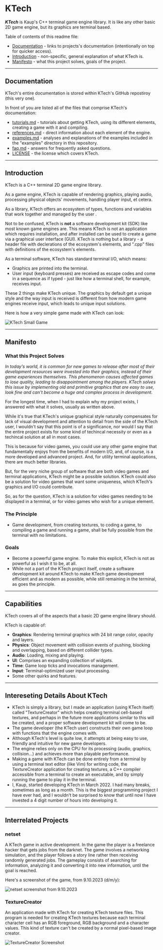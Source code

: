 # KTech

***KTech*** is Kaup's C++ terminal game engine library. It is like any other basic 2D game engine, but its graphics are terminal based.

Table of contents of this readme file:
- [Documentation](#documentation) - links to projects's documentation (intentionally on top for quicker access).
- [Introduction](#introduction) - non-specific, general explanation of what KTech is.
- [Manifesto](#manifesto) - what this project solves, goals of the project.

---

## Documentation

KTech's entire documentation is stored within KTech's GitHub repostiroy (this very one).

In front of you are listed all of the files that comprise KTech's documentation: 

- [tutorials.md](tutorials.md) - tutorials about getting KTech, using its different elements, creating a game with it and compiling.
- [references.md](references.md) - direct information about each element of the engine.
- [examples.md](examples.md) - analyses and explanations of the examples included in the "examples" directory in this repository.
- [faq.md](faq.md) - answers for frequently asked questions.
- [LICENSE](LICENSE) - the license which covers KTech.

---

## Introduction

KTech is a C++ terminal 2D game engine library.

As a game engine, KTech is capable of rendering graphics, playing audio, processing physical objects' movements, handling player input, et cetera.

As a library, KTech offers an ecosystem of types, functions and variables that work together and managed by the user .

Not to be confused, KTech is **not** a software development kit (SDK) like most known game engines are. This means KTech is not an application which requires installation, and after installed can be used to create a game via a graphical user interface (GUI). KTech is nothing but a library - a header file with declerations of the ecosystem's elements, and ".cpp" files with definitions of the ecosystem's elements.

As a terminal software, KTech has standard terminal I/O, which means:

- Graphics are printed into the terminal.
- User input (keyboard presses) are received as escape codes and come in a sequence as if typed - just like how a terminal shell, for example, receives input.

These 2 things make KTech unique. The graphics by default get a unique style and the way input is received is different from how modern game engines receive input, which leads to unique input solutions.

Here is how a very simple game made with KTech can look:

![KTech Small Game](https://github.com/TheRealKaup/TheRealKaup/blob/main/simpleplatform1_10-11-23.png)

---

## Manifesto

### What this Project Solves

_In today's world, it is common for new games to release after most of their development resources were invested into their graphics, instead of their game experiences themselves. This phenomenon causes affected games to lose quality, leading to disappointment among the players. KTech solves this issue by implementing old and primitive graphics that are easy to use, look fine and can't become a huge and complex process in development._

For the longest time, when I had to explain why my project exists, I answered with what it solves, usually as written above.

While it's true that KTech's unique graphical style naturally compensates for lack of visual development and attention to detail from the side of the KTech user, I wouldn't say that this point is of a significance, nor would I say that the entire project exists for some kind of techincal necessity or even as a techincal solution at all in most cases.

This is because for video games, you could use any other game engine that fundamentally enjoys from the benefits of modern I/O, and, of course, is a more developed and advanced project. And, for utility terminal applications, there are much better libraries.

But, for the very niche group of software that are both video games and terminal applications, KTech might be a possible solution. KTech could also be a solution for video games that want some uniqueness, which KTech's graphics and I/O could contribute.

So, as for the question, KTech is a solution for video games needing to be displayed in a terminal, or for video games who wish for a unique element.

### The Principle

- Game development, from creating textures, to coding a game, to compiling a game and running a game, shall be fully possible from the terminal with no limitations.

### Goals

- Become a powerful game engine. To make this explicit, KTech is not as powerful as I wish it to be, at all.
- While not a part of the KTech project itself, create a software development kit around KTech to make KTech game development efficient and as modern as possible, while still remaining in the terminal, as goes the principle.


---

## Capabilities

KTech covers all of the aspects that a basic 2D game engine library should.

KTech is capable of:

- **Graphics**: Rendering terminal graphics with 24 bit range color, opacity and layers.
- **Physics**: Object movement with collision events of pushing, blocking and overlapping, based on different collider types.
- **Audio**: Loading, mixing and playing.
- **UI**: Comprises an expanding collection of widgets.
- **Time**: Game loop ticks and invocations management.
- **Input**: Terminal-optimized user input processing.
- Some other quirks and features.

---

## Intereseting Details About KTech

- KTech is simply a library, but I made an application (using KTech itself) called "TextureCreator" which helps creating terminal cell-based textures, and perhaps in the future more applications similar to this will be created, and a proper software development kit will come to be.
- The game developer (the KTech user) constructs their own game loop with functions that the engine comes with.
- Although KTech's level is quite low, it attempts at being easy to use, friendly and intuitive for new game developers.
- The engine relies only on the CPU for its processing (audio, graphics, collision...) and achieves more than playable performance.
- Making a game with KTech can be done entirely from a terminal by using a terminal text editor (like Vim) for writing code, the TextureCreator application for creating textures, a C++ compiler accessible from a terminal to create an executable, and by simply running the game to play it in the terminal.
- I, Kaup, started developing KTech in March 2022. I had many breaks, sometimes as long as a month. This is the biggest programming project I have ever had, and I wouldn't be surprised to know that until now I have invested a 4 digit number of hours into developing it.

---

## Interrelated Projects

### netset

A KTech game in active development. In the game the player is a freelance hacker that gets jobs from the darknet. The game involves a networking simulation, and the player follows a story line rather then receiving randomly generated jobs. The gameplay consists of searching for information, analyzing it and converting it into new information, until the goal is reached.

Here's a screenshot of the game, from 9.10.2023 (d/m/y):

![netset screenshot from 9.10.2023](https://github.com/TheRealKaup/TheRealKaup/blob/main/netset-9.10.2023.png)

### TextureCreator

An application made with KTech for creating KTech texture files. This program is needed for creating KTech textures because each terminal character cell has an RGB foreground, RGB background and a character values. This kind of texture can't be created by a normal pixel-based image creator.

![TextureCreator Screenshot](https://github.com/TheRealKaup/TheRealKaup/blob/main/texturecreatorscreenshot.png)
